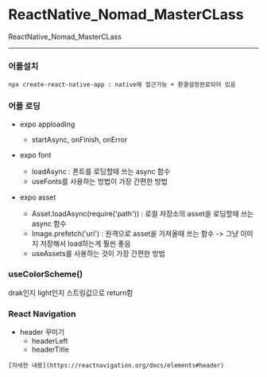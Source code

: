 # ReactNative_Nomad_MasterCLass
ReactNative_Nomad_MasterCLass

-----------------------------


### 어플설치
```
npx create-react-native-app : native에 접근가능 + 환결설정완료되어 있음
```



### 어플 로딩
* expo apploading
    - startAsync, onFinish, onError

* expo font
    - loadAsync : 폰트를 로딩할때 쓰는 async 함수
    - useFonts를 사용하는 방법이 가장 간편한 방법

* expo asset
    - Asset.loadAsync(require('path')) : 로컬 저장소의 asset을 로딩할때 쓰는 async 함수
    - Image.prefetch('uri') : 원격으로 asset을 가져올때 쓰는 함수 -> 그냥 이미지 저장해서 load하는게 훨씬 좋음
    - useAssets를 사용하는 것이 가장 간편한 방법



### useColorScheme()
drak인지 light인지 스트링값으로 return함 



### React Navigation
* header 꾸미기
    - headerLeft 
    - headerTitle
```
[자세한 내용](https://reactnavigation.org/docs/elements#header)
```